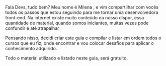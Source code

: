 
Fala Devs, tudo bem?
Meu nome é Milena , e vim compartilhar com vocês todos os passos que estou seguindo para me tornar uma desenvolvedora front-end.
Na internet existe muito conteúdo ea nosso dispor, essa quantidade de material, quando somos iniciantes, muitas vezes pode confundir e até atrapalhar

Pensando nisso, decidi criar este guia e compilar e listar em ordem todos o cursos que eu fiz, onde encontrar e vou colocar desafios para aplicar o conhecimento adquirido.

Todo o material utilizado e listado neste guia, será gratuito.



 
